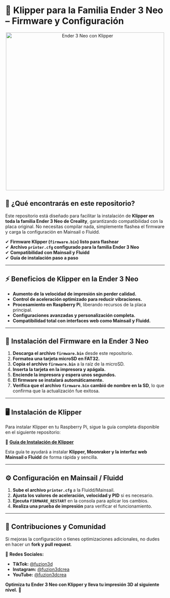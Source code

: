 # 🚀 Klipper para la Familia Ender 3 Neo – Firmware y Configuración  

<p align="center">
  <img src="ruta/a/tu/imagen.png" alt="Ender 3 Neo con Klipper" width="500"/>
</p>

## 📌 ¿Qué encontrarás en este repositorio?  
Este repositorio está diseñado para facilitar la instalación de **Klipper en toda la familia Ender 3 Neo de Creality**, garantizando compatibilidad con la placa original. No necesitas compilar nada, simplemente flashea el firmware y carga la configuración en Mainsail o Fluidd.  

✔ **Firmware Klipper (`firmware.bin`) listo para flashear**  
✔ **Archivo `printer.cfg` configurado para la familia Ender 3 Neo**  
✔ **Compatibilidad con Mainsail y Fluidd**  
✔ **Guía de instalación paso a paso**  

---

## ⚡ Beneficios de Klipper en la Ender 3 Neo  
- **Aumento de la velocidad de impresión sin perder calidad.**  
- **Control de aceleración optimizado para reducir vibraciones.**  
- **Procesamiento en Raspberry Pi**, liberando recursos de la placa principal.  
- **Configuraciones avanzadas y personalización completa.**  
- **Compatibilidad total con interfaces web como Mainsail y Fluidd.**  

---

## 🔧 Instalación del Firmware en la Ender 3 Neo  
1. **Descarga el archivo `firmware.bin`** desde este repositorio.  
2. **Formatea una tarjeta microSD en FAT32.**  
3. **Copia el archivo `firmware.bin`** a la raíz de la microSD.  
4. **Inserta la tarjeta en la impresora y apágala.**  
5. **Enciende la impresora y espera unos segundos.**  
6. **El firmware se instalará automáticamente.**  
7. **Verifica que el archivo `firmware.bin` cambió de nombre en la SD**, lo que confirma que la actualización fue exitosa.  

---

## 🖥 Instalación de Klipper  
Para instalar Klipper en tu Raspberry Pi, sigue la guía completa disponible en el siguiente repositorio:  

🔗 **[Guía de Instalación de Klipper](https://github.com/dw-0/kiauh)**  

Esta guía te ayudará a instalar **Klipper, Moonraker y la interfaz web Mainsail o Fluidd** de forma rápida y sencilla.  

---

## ⚙️ Configuración en Mainsail / Fluidd  
1. **Sube el archivo `printer.cfg`** a la Fluidd/Mainsail.  
2. **Ajusta los valores de aceleración, velocidad y PID** si es necesario.  
3. **Ejecuta `FIRMWARE_RESTART`** en la consola para aplicar los cambios.  
4. **Realiza una prueba de impresión** para verificar el funcionamiento.  

---

## 🔗 Contribuciones y Comunidad  
Si mejoras la configuración o tienes optimizaciones adicionales, no dudes en hacer un **fork y pull request**.  

📌 **Redes Sociales:**  
- **TikTok:** [@fuzion3d](https://www.tiktok.com/@fuzion3d)  
- **Instagram:** [@fuzion3dcrea](https://www.instagram.com/fuzion3dcrea)  
- **YouTube:** [@fuzion3dcrea](https://youtube.com/@fuzion3dcrea)  

**Optimiza tu Ender 3 Neo con Klipper y lleva tu impresión 3D al siguiente nivel.** 🚀  


